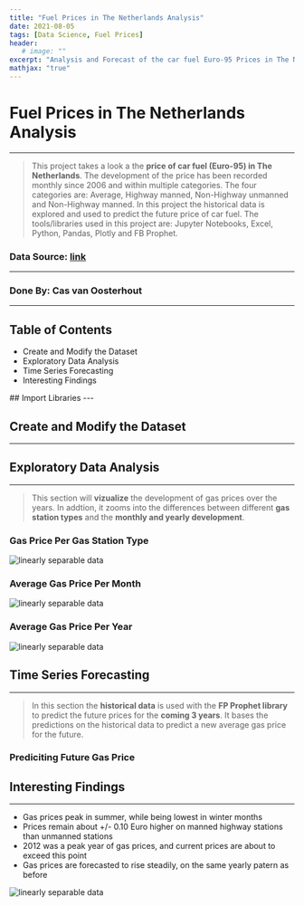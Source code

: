 ```yaml
---
title: "Fuel Prices in The Netherlands Analysis"
date: 2021-08-05
tags: [Data Science, Fuel Prices]
header:
   # image: ""
excerpt: "Analysis and Forecast of the car fuel Euro-95 Prices in The Netherlands"
mathjax: "true"
---
```

# Fuel Prices in The Netherlands Analysis
---
> This project takes a look a the **price of car fuel (Euro-95) in The Netherlands**. The development of the price has been recorded monthly since 2006 and within multiple categories. The four categories are: Average, Highway manned, Non-Highway unmanned and Non-Highway manned. In this project the historical data is explored and used to predict the future price of car fuel. 
The tools/libraries used in this project are: Jupyter Notebooks, Excel, Python, Pandas, Plotly and FB Prophet.

### Data Source: [link](https://opendata.cbs.nl/statline/portal.html_la=nl&_catalog=CBS&tableId=81567NED&_theme=370)
___
### Done By: Cas van Oosterhout
___
## Table of Contents
<ul>
<li> Create and Modify the Dataset </li>
<li> Exploratory Data Analysis </li>
<li> Time Series Forecasting </li>
<li> Interesting Findings </li>
</ul>
## Import Libraries 
---

<script src="https://gist.github.com/CasvanOosterhout/6abe0a5238444e6b61de8bd6173d3cc0.js"></script>

## Create and Modify the Dataset
---

<script src="https://gist.github.com/CasvanOosterhout/b6d36d818f0fef5dfb077de718fdf3d8.js"></script>

## Exploratory Data Analysis
---
> This section will **vizualize** the development of gas prices over the years. In addtion, it zooms into the differences between different **gas station types** and the **monthly and yearly development**. 

### Gas Price Per Gas Station Type 

<script src="https://gist.github.com/CasvanOosterhout/c8374cb536880f47fc4aaf6004da5b2d.js"></script>
<img src="{{ site.url }}{{ site.baseurl }}/images/perceptron/P1.png" alt="linearly separable data">

### Average Gas Price Per Month

<script src="https://gist.github.com/CasvanOosterhout/379bc515d5d0ab0c698b988da6777261.js"></script>
<img src="{{ site.url }}{{ site.baseurl }}/images/perceptron/P2.png" alt="linearly separable data">

### Average Gas Price Per Year

<script src="https://gist.github.com/CasvanOosterhout/0cfada88287467fe20ef4d713a0edbaa.js"></script>
<img src="{{ site.url }}{{ site.baseurl }}/images/perceptron/P3.png" alt="linearly separable data">

## Time Series Forecasting
---
> In this section the **historical data** is used with the **FP Prophet library** to predict the future prices for the **coming 3 years**. It bases the predictions on the historical data to predict a new average gas price for the future.

### Prediciting Future Gas Price 

<script src="https://gist.github.com/CasvanOosterhout/57a47f0b6eaa731d89fe6d5c47e5f204.js"></script>

## Interesting Findings
---
<ul>
<li> Gas prices peak in summer, while being lowest in winter months</li>
<li> Prices remain about +/- 0.10 Euro higher on manned highway stations than unmanned stations  </li>
<li> 2012 was a peak year of gas prices, and current prices are about to exceed this point</li>
<li> Gas prices are forecasted to rise steadily, on the same yearly patern as before</li>
</ul>

<img src="{{ site.url }}{{ site.baseurl }}/images/perceptron/Gas.png" alt="linearly separable data">
